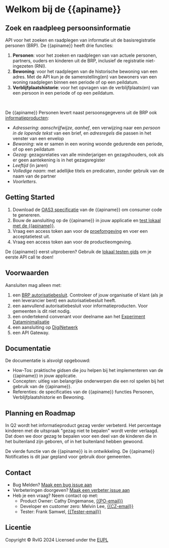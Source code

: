# Welkom bij de {{apiname}}
## Zoek en raadpleeg persoonsinformatie

API voor het zoeken en raadplegen van informatie uit de basisregistratie personen (BRP). De {{apiname}} heeft drie functies:
1. **Personen**: voor het zoeken en raadplegen van van actuele personen, partners, ouders en kinderen uit de BRP, inclusief de registratie niet-ingezeten (RNI).
2. **Bewoning**: voor het raadplegen van de historische bewoning van een adres. Met de API kun je de samenstelling(en) van bewoners van een woning raadplegen binnen een periode of op een peildatum.
3. **Verblijfplaatshistorie**: voor het opvragen van de verblijfplaats(en) van een persoon in een periode of op een peildatum.

<br>

De {{apiname}} Personen levert naast persoonsgegevens uit de BRP ook [informatieproducten](./concepten/informatieproducten):
- *Adressering*: *aanschrijfwijze*, *aanhef*, een verwijzing naar een *persoon in de lopende tekst* van een brief, en *adresregels* die passen in het venster van een envelop
- *Bewoning*: wie er samen in een woning woonde gedurende een periode, of op een peildatum
- *Gezag*: gezagsrelaties van alle minderjarigen en gezagshouders, ook als er geen aantekening is in het gezagsregister 
- *Leeftijd* (in jaren)
- *Volledige naam*: met adellijke titels en predicaten, zonder gebruik van de naam van de partner
- *Voorletters*.
  
## Getting Started
1. Download de [OAS3 specificatie]({{mainBranchUrl}}/specificatie/resolved/openapi.yaml) van de {{apiname}} om consumer code te genereren.
2. Bouw de aansluiting op de {{apiname}} in jouw applicatie en [test lokaal met de {{apiname}}](./how-tos/lokaal-testen). 
3. Vraag een access token aan voor de [proefomgeving](./how-tos/aansluiten) en voer een acceptatietest uit.
4. Vraag een access token aan voor de productieomgeving.

De {{apiname}} eerst uitproberen? Gebruik de [lokaal testen gids](./how-tos/lokaal-testen) om je eerste API call te doen!

## Voorwaarden
Aansluiten mag alleen met:
1. een [BRP autorisatiebesluit](https://publicaties.rvig.nl/Besluiten_en_modelautorisaties/Besluiten/BRP_besluiten). Controleer of jouw organisatie of klant (als je een leverancier bent) een autorisatiebesluit heeft. 
2. een aanvullend autorisatiebesluit voor informatieproducten. Voor gemeenten is dit niet nodig.
3. een ondertekend convenant voor deelname aan het [Experiment Dataminimalisatie](https://www.digitaleoverheid.nl/nieuws/doe-mee-met-het-experiment-informatieproducten-uit-de-brp/)
4. een aansluiting op [DigiNetwerk](https://www.logius.nl/domeinen/infrastructuur/diginetwerk/aansluiten)
5. een API Gateway.

## Documentatie
De documentatie is alsvolgt opgebouwd:

- How-Tos: praktische gidsen die jou helpen bij het implementeren van de {{apiname}} in jouw applicatie.
- Concepten: uitleg van belangrijke onderwerpen die een rol spelen bij het gebruik van de {{apiname}}.
- Referenties: de specificaties van de {{apiname}} functies Personen, Verblijfplaatshistorie en Bewoning.

## Planning en Roadmap 
In Q2 wordt het informatieproduct gezag verder verbeterd. Het percentage kinderen met de uitspraak "gezag niet te bepalen" wordt verder verlaagd. Dat doen we door gezag te bepalen voor een deel van de kinderen die in het buitenland zijn geboren, of in het buitenland hebben gewoond. 

De vierde functie van de {{apiname}} is in ontwikkeling. De {{apiname}} Notificaties is dit jaar gepland voor gebruik door gemeenten.  

## Contact
* Bug Melden?
  [Maak een bug issue aan](https://github.com/BRP-API/Haal-Centraal-BRP-bevragen/issues/new?assignees=&labels=bug&template=bug_report.md&title=)
* Verbeteringen doorgeven?
  [Maak een verbeter issue aan](https://github.com/BRP-API/Haal-Centraal-BRP-bevragen/issues/new?assignees=&labels=enhancement&template=enhancement.md&title=)
* Heb je een vraag? Neem contact op met: 
    * Product Owner: Cathy Dingemanse, [{{PO-email}}](mailto:{{PO-email}})
    * Developer en customer zero: Melvin Lee, [{{CZ-email}}](mailto:{{CZ-email}})
    * Tester: Frank Samwel, [{{Tester-email}}](mailto:{{Tester-email}})

## Licentie
Copyright &copy; RvIG 2024
Licensed under the [EUPL]({{mainBranchUrl}}/LICENCE.md)
